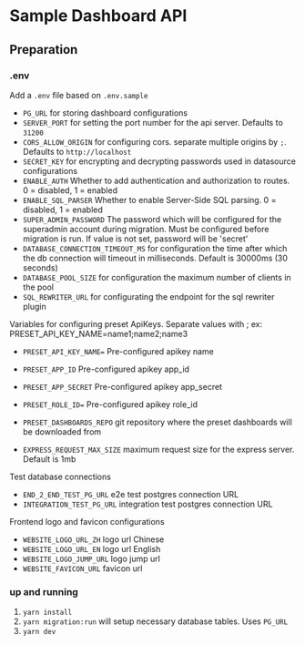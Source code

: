 # Sample Dashboard API

## Preparation

### .env

Add a `.env` file based on `.env.sample`

- `PG_URL` for storing dashboard configurations
- `SERVER_PORT` for setting the port number for the api server. Defaults to `31200`
- `CORS_ALLOW_ORIGIN` for configuring cors. separate multiple origins by `;`. Defaults to `http://localhost`
- `SECRET_KEY` for encrypting and decrypting passwords used in datasource configurations
- `ENABLE_AUTH` Whether to add authentication and authorization to routes. 0 = disabled, 1 = enabled
- `ENABLE_SQL_PARSER` Whether to enable Server-Side SQL parsing. 0 = disabled, 1 = enabled
- `SUPER_ADMIN_PASSWORD` The password which will be configured for the superadmin account during migration. Must be configured before migration is run. If value is not set, password will be 'secret'
- `DATABASE_CONNECTION_TIMEOUT_MS` for configuration the time after which the db connection will timeout in milliseconds. Default is 30000ms (30 seconds)
- `DATABASE_POOL_SIZE` for configuration the maximum number of clients in the pool
- `SQL_REWRITER_URL` for configurating the endpoint for the sql rewriter plugin

Variables for configuring preset ApiKeys. Separate values with ; ex: PRESET_API_KEY_NAME=name1;name2;name3

- `PRESET_API_KEY_NAME=` Pre-configured apikey name
- `PRESET_APP_ID` Pre-configured apikey app_id
- `PRESET_APP_SECRET` Pre-configured apikey app_secret
- `PRESET_ROLE_ID=` Pre-configured apikey role_id

- `PRESET_DASHBOARDS_REPO` git repository where the preset dashboards will be downloaded from

- `EXPRESS_REQUEST_MAX_SIZE` maximum request size for the express server. Default is 1mb

Test database connections

- `END_2_END_TEST_PG_URL` e2e test postgres connection URL
- `INTEGRATION_TEST_PG_URL` integration test postgres connection URL

Frontend logo and favicon configurations

- `WEBSITE_LOGO_URL_ZH` logo url Chinese
- `WEBSITE_LOGO_URL_EN` logo url English
- `WEBSITE_LOGO_JUMP_URL` logo jump url
- `WEBSITE_FAVICON_URL` favicon url

### up and running

1. `yarn install`
2. `yarn migration:run` will setup necessary database tables. Uses `PG_URL`
3. `yarn dev`
